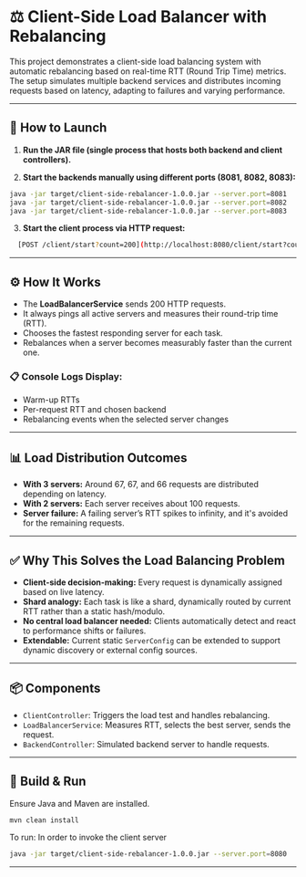 
# ⚖️ Client-Side Load Balancer with Rebalancing

This project demonstrates a client-side load balancing system with automatic rebalancing based on real-time RTT (Round Trip Time) metrics. The setup simulates multiple backend services and distributes incoming requests based on latency, adapting to failures and varying performance.

---

## 🚀 How to Launch

1. **Run the JAR file (single process that hosts both backend and client controllers).**

2. **Start the backends manually using different ports (8081, 8082, 8083):**

```bash
java -jar target/client-side-rebalancer-1.0.0.jar --server.port=8081
java -jar target/client-side-rebalancer-1.0.0.jar --server.port=8082
java -jar target/client-side-rebalancer-1.0.0.jar --server.port=8083
```

3. **Start the client process via HTTP request:**

```bash
  [POST /client/start?count=200](http://localhost:8080/client/start?count=200)
```

---

## ⚙️ How It Works

- The **LoadBalancerService** sends 200 HTTP requests.
- It always pings all active servers and measures their round-trip time (RTT).
- Chooses the fastest responding server for each task.
- Rebalances when a server becomes measurably faster than the current one.

### 📋 Console Logs Display:

- Warm-up RTTs
- Per-request RTT and chosen backend
- Rebalancing events when the selected server changes

---

## 📊 Load Distribution Outcomes

- **With 3 servers:** Around 67, 67, and 66 requests are distributed depending on latency.
- **With 2 servers:** Each server receives about 100 requests.
- **Server failure:** A failing server’s RTT spikes to infinity, and it's avoided for the remaining requests.

---

## ✅ Why This Solves the Load Balancing Problem

- **Client-side decision-making:** Every request is dynamically assigned based on live latency.
- **Shard analogy:** Each task is like a shard, dynamically routed by current RTT rather than a static hash/modulo.
- **No central load balancer needed:** Clients automatically detect and react to performance shifts or failures.
- **Extendable:** Current static `ServerConfig` can be extended to support dynamic discovery or external config sources.

---

## 📦 Components

- `ClientController`: Triggers the load test and handles rebalancing.
- `LoadBalancerService`: Measures RTT, selects the best server, sends the request.
- `BackendController`: Simulated backend server to handle requests.

---

## 🔧 Build & Run

Ensure Java and Maven are installed.

```bash
mvn clean install
```

To run:
In order to invoke the client server
```bash
java -jar target/client-side-rebalancer-1.0.0.jar --server.port=8080
```
---

